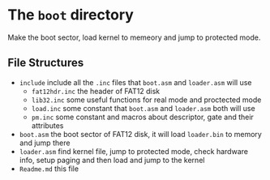 # The `boot` directory 

Make the boot sector, load kernel to memeory and jump to protected mode.

## File Structures

* `include` include all the `.inc` files that `boot.asm` and `loader.asm` will use
    * `fat12hdr.inc`  the header of FAT12 disk
    * `lib32.inc`  some useful functions for real mode and proctected mode
    * `load.inc`  some constant that `boot.asm` and `loader.asm` both will use
    * `pm.inc` some constant and macros about descriptor, gate and their attributes
* `boot.asm` the boot sector of FAT12 disk, it will load `loader.bin` to memory and jump there
* `loader.asm` find kernel file, jump to protected mode, check hardware info, setup paging and then load and jump to the kernel
* `Readme.md` this file